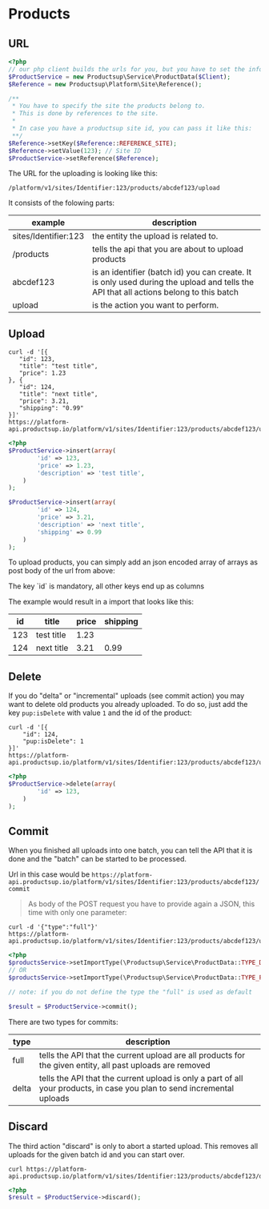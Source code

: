 # Products
## URL
```php
<?php
// our php client builds the urls for you, but you have to set the infos to the classes:
$ProductService = new Productsup\Service\ProductData($Client);
$Reference = new Productsup\Platform\Site\Reference();

/**
 * You have to specify the site the products belong to.
 * This is done by references to the site.
 *
 * In case you have a productsup site id, you can pass it like this:
 **/
$Reference->setKey($Reference::REFERENCE_SITE);
$Reference->setValue(123); // Site ID
$ProductService->setReference($Reference);

```
The URL for the uploading is looking like this:

`/platform/v1/sites/Identifier:123/products/abcdef123/upload`

It consists of the folowing parts:

example | description
------- | -----------
sites/Identifier:123 | the entity the upload is related to.
/products | tells the api that you are about to upload products
abcdef123 | is an identifier (batch id) you can create. It is only used during the upload and tells the API that all actions belong to this batch
upload | is the action you want to perform.



## Upload

```shell
curl -d '[{
   "id": 123,
   "title": "test title",
   "price": 1.23
}, {
   "id": 124,
   "title": "next title",
   "price": 3.21,
   "shipping": "0.99"
}]'
https://platform-api.productsup.io/platform/v1/sites/Identifier:123/products/abcdef123/upload
```

```php
<?php
$ProductService->insert(array(
        'id' => 123,
        'price' => 1.23,
        'description' => 'test title',
    )
);

$ProductService->insert(array(
        'id' => 124,
        'price' => 3.21,
        'description' => 'next title',
        'shipping' => 0.99
    )
);
```
To upload products, you can simply add an json encoded array of arrays as post body of the url from above:
<aside class="notice">The key `id` is mandatory, all other keys end up as columns</aside>


The example would result in a import that looks like this:


id | title | price | shipping
-------------- | -------------- | -------------- | ----------
123 |test title | 1.23
124 | next title | 3.21 | 0.99

## Delete
If you do "delta" or "incremental" uploads (see commit action) you may want to delete old products you already uploaded. To do so, just add the key ```pup:isDelete``` with value ```1``` and the id of the product:

```shell
curl -d '[{
    "id": 124,
    "pup:isDelete": 1
}]'
https://platform-api.productsup.io/platform/v1/sites/Identifier:123/products/abcdef123/upload
```

```php
<?php
$ProductService->delete(array(
        'id' => 123,
    )
);
```


## Commit
When you finished all uploads into one batch, you can tell the API that it is done and the "batch" can be started to be processed.

Url in this case would be `https://platform-api.productsup.io/platform/v1/sites/Identifier:123/products/abcdef123/commit`

> As body of the POST request you have to provide again a JSON, this time with only one parameter:

```shell
curl -d '{"type":"full"}'
https://platform-api.productsup.io/platform/v1/sites/Identifier:123/products/abcdef123/upload
```

```php
<?php
$productsService->setImportType(\Productsup\Service\ProductData::TYPE_DELTA);
// OR
$productsService->setImportType(\Productsup\Service\ProductData::TYPE_FULL);

// note: if you do not define the type the "full" is used as default

$result = $ProductService->commit();
```

There are two types for commits:


type | description
---- | -----------
full | tells the API that the current upload are all products for the given entity, all past uploads are removed
delta | tells the API that the current upload is only a part of all your products, in case you plan to send incremental uploads

## Discard
The third action "discard" is only to abort a started upload. This removes all uploads for the given batch id and you can start over.

```shell
curl https://platform-api.productsup.io/platform/v1/sites/Identifier:123/products/abcdef123/discard
```

```php
<?php
$result = $ProductService->discard();
```